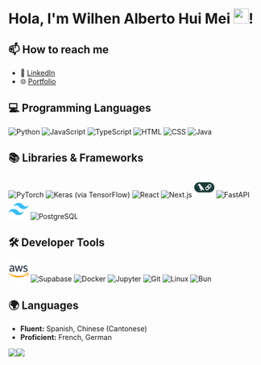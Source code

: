 # Hola, I'm Wilhen Alberto Hui Mei <img src="https://raw.githubusercontent.com/MartinHeinz/MartinHeinz/master/wave.gif" width="30px" height="30px">!


## 📫 How to reach me  
- 💼 [LinkedIn](https://www.linkedin.com/in/wilhenalbertohm)  
- 🌐 [Portfolio](https://wilhenalbertohm.vercel.app/)

## 💻 Programming Languages  
<p align="left">
  <img src="https://cdn.jsdelivr.net/gh/devicons/devicon/icons/python/python-original.svg" alt="Python" width="40" height="40"/>
  <img src="https://cdn.jsdelivr.net/gh/devicons/devicon/icons/javascript/javascript-original.svg" alt="JavaScript" width="40" height="40"/>
  <img src="https://cdn.jsdelivr.net/gh/devicons/devicon/icons/typescript/typescript-original.svg" alt="TypeScript" width="40" height="40"/>
  <img src="https://cdn.jsdelivr.net/gh/devicons/devicon/icons/html5/html5-original.svg" alt="HTML" width="40" height="40"/>
  <img src="https://cdn.jsdelivr.net/gh/devicons/devicon/icons/css3/css3-original.svg" alt="CSS" width="40" height="40"/>
  <img src="https://cdn.jsdelivr.net/gh/devicons/devicon/icons/java/java-original.svg" alt="Java" width="40" height="40"/>
</p>

## 📚 Libraries & Frameworks  
<p align="left">
  <img src="https://cdn.jsdelivr.net/gh/devicons/devicon/icons/pytorch/pytorch-original.svg" alt="PyTorch" width="40" height="40"/>
  <img src="https://cdn.jsdelivr.net/gh/devicons/devicon/icons/tensorflow/tensorflow-original.svg" alt="Keras (via TensorFlow)" width="40" height="40"/>
  <img src="https://cdn.jsdelivr.net/gh/devicons/devicon/icons/react/react-original.svg" alt="React" width="40" height="40"/>
  <img src="https://cdn.jsdelivr.net/gh/devicons/devicon/icons/nextjs/nextjs-original.svg" alt="Next.js" width="40" height="40"/>
  <img src="https://raw.githubusercontent.com/WilhenAlbertoHM/portfolio/2d5096966a5e99f89e1610ece0b5ac44eee3a45c/public/TechStack/Backend/langchain.svg" alt="LangChain" width="40" height="40"/>
  <img src="https://cdn.jsdelivr.net/gh/devicons/devicon/icons/fastapi/fastapi-original.svg" alt="FastAPI" width="40" height="40"/>
  <img src="https://raw.githubusercontent.com/devicons/devicon/6910f0503efdd315c8f9b858234310c06e04d9c0/icons/tailwindcss/tailwindcss-original.svg" alt="Tailwind CSS" width="40" height="40"/>
  <img src="https://cdn.jsdelivr.net/gh/devicons/devicon/icons/postgresql/postgresql-original.svg" alt="PostgreSQL" width="40" height="40"/>
</p>

## 🛠️ Developer Tools  
<p align="left">
  <img src="https://raw.githubusercontent.com/devicons/devicon/6910f0503efdd315c8f9b858234310c06e04d9c0/icons/amazonwebservices/amazonwebservices-original-wordmark.svg" alt="AWS" width="40" height="40"/>
  <img src="https://cdn.jsdelivr.net/gh/devicons/devicon/icons/supabase/supabase-original.svg" alt="Supabase" width="40" height="40"/>
  <img src="https://cdn.jsdelivr.net/gh/devicons/devicon/icons/docker/docker-original.svg" alt="Docker" width="40" height="40"/>
  <img src="https://cdn.jsdelivr.net/gh/devicons/devicon/icons/jupyter/jupyter-original.svg" alt="Jupyter" width="40" height="40"/>
  <img src="https://cdn.jsdelivr.net/gh/devicons/devicon/icons/git/git-original.svg" alt="Git" width="40" height="40"/>
  <img src="https://cdn.jsdelivr.net/gh/devicons/devicon/icons/linux/linux-original.svg" alt="Linux" width="40" height="40"/>
  <img src="https://avatars.githubusercontent.com/u/10251060?s=200&v=4" alt="Bun" width="40" height="40"/>
</p>

## 🌍 Languages  
- **Fluent:** Spanish, Chinese (Cantonese)  
- **Proficient:** French, German
  
<img align="left" src="https://github-readme-stats.vercel.app/api?username=WilhenAlbertoHM&show_icons=true&theme=tokyonight"> 
<img height="200rem" src="https://github-readme-stats.vercel.app/api/top-langs/?username=WilhenAlbertoHM&theme=tokyonight">
